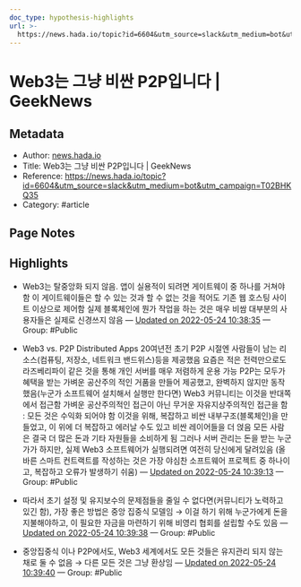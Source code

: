 ```yaml
---
doc_type: hypothesis-highlights
url: >-
  https://news.hada.io/topic?id=6604&utm_source=slack&utm_medium=bot&utm_campaign=T02BHKQ35
---
```


# Web3는 그냥 비싼 P2P입니다 | GeekNews

## Metadata
- Author: [news.hada.io]()
- Title: Web3는 그냥 비싼 P2P입니다 | GeekNews
- Reference: https://news.hada.io/topic?id=6604&utm_source=slack&utm_medium=bot&utm_campaign=T02BHKQ35
- Category: #article

## Page Notes
## Highlights
- Web3는 탈중앙화 되지 않음. 앱이 실용적이 되려면 게이트웨이 중 하나를 거쳐야 함 이 게이트웨이들은 할 수 있는 것과 할 수 없는 것을 적어도 기존 웹 호스팅 사이트 이상으로 제어함 실제 블록체인에 뭔가 작업을 하는 것은 매우 비쌈 대부분의 사용자들은 실제로 신경쓰지 않음 — [Updated on 2022-05-24 10:38:35](https://hyp.is/Ojrd-tsCEeyxlPNY-aHerw/news.hada.io/topic?id=6604&utm_source=slack&utm_medium=bot&utm_campaign=T02BHKQ35) — Group: #Public

- Web3 vs. P2P Distributed Apps 20여년전 초기 P2P 시절엔 사람들이 남는 리소스(컴퓨팅, 저장소, 네트워크 밴드위스)등을 제공했음 요즘은 적은 전력만으로도 라즈베리파이 같은 것을 통해 개인 서버를 매우 저렴하게 운용 가능 P2P는 모두가 혜택을 받는 가벼운 공산주의 적인 거품을 만들어 제공했고, 완벽하지 않지만 동작했음(누군가 소프트웨어 설치해서 실행만 한다면) Web3 커뮤니티는 이것을 반대쪽에서 접근함 가벼운 공산주의적인 접근이 아닌 무거운 자유지상주의적인 접근을 함 : 모든 것은 수익화 되어야 함 이것을 위해, 복잡하고 비싼 내부구조(블록체인)을 만들었고, 이 위에 더 복잡하고 에러날 수도 있고 비싼 레이어들을 더 얹음 모든 사람은 결국 더 많은 돈과 기타 자원들을 소비하게 됨 그러나 서버 관리는 돈을 받는 누군가가 하지만, 실제 Web3 소프트웨어가 실행되려면 여전히 당신에게 달려있음 (올바른 스마트 컨트랙트를 작성하는 것은 가장 야심찬 소프트웨어 프로젝트 중 하나이고, 복잡하고 오류가 발생하기 쉬움) — [Updated on 2022-05-24 10:39:13](https://hyp.is/URaD7tsCEey2YM-YsO-3OQ/news.hada.io/topic?id=6604&utm_source=slack&utm_medium=bot&utm_campaign=T02BHKQ35) — Group: #Public

- 따라서 초기 설정 및 유지보수의 문제점들을 줄일 수 없다면(커뮤니티가 노력하고 있긴 함), 가장 좋은 방법은 중앙 집중식 모델임 → 이걸 하기 위해 누군가에게 돈을 지불해야하고, 이 필요한 자금을 마련하기 위해 비영리 협회를 설립할 수도 있음 — [Updated on 2022-05-24 10:39:38](https://hyp.is/X5PF2tsCEeyE9pN97bKqEQ/news.hada.io/topic?id=6604&utm_source=slack&utm_medium=bot&utm_campaign=T02BHKQ35) — Group: #Public

- 중앙집중식 이나 P2P에서도, Web3 세계에서도 모든 것들은 유지관리 되지 않는 채로 둘 수 없음 → 다른 모든 것은 그냥 환상임 — [Updated on 2022-05-24 10:39:40](https://hyp.is/YTz_3NsCEeyjJ2MMe9KdMw/news.hada.io/topic?id=6604&utm_source=slack&utm_medium=bot&utm_campaign=T02BHKQ35) — Group: #Public



